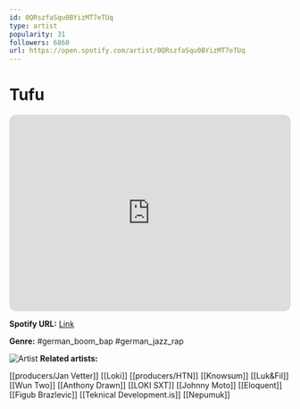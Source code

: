 ```yaml
---
id: 0QRszfaSqu0BYizMT7eTUq
type: artist
popularity: 31
followers: 6860
url: https://open.spotify.com/artist/0QRszfaSqu0BYizMT7eTUq
---
```

# Tufu

<iframe style="border-radius:12px" src="https://open.spotify.com/embed/artist/0QRszfaSqu0BYizMT7eTUq" width="100%" height="352" frameBorder="0" allowfullscreen="" allow="autoplay; clipboard-write; encrypted-media; fullscreen; picture-in-picture" loading="lazy"></iframe>

**Spotify URL:** [Link](https://open.spotify.com/artist/0QRszfaSqu0BYizMT7eTUq)

**Genre:**  #german_boom_bap #german_jazz_rap

![Artist](https://i.scdn.co/image/ab6761610000e5eb08dc0fc480065c27dd2296fe)
**Related artists:**

[[producers/Jan Vetter]]
[[Loki]]
[[producers/HTN]]
[[Knowsum]]
[[Luk&Fil]]
[[Wun Two]]
[[Anthony Drawn]]
[[LOKI SXT]]
[[Johnny Moto]]
[[Eloquent]]
[[Figub Brazlevic]]
[[Teknical Development.is]]
[[Nepumuk]]
